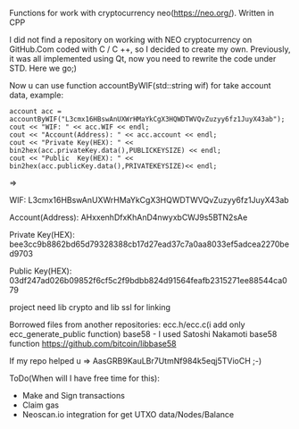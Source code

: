 Functions for work with cryptocurrency neo(https://neo.org/). Written in CPP

I did not find a repository on working with NEO cryptocurrency on GitHub.Com coded with C / C ++, so I decided to create my own. Previously, it was all implemented using Qt, now you need to rewrite the code under STD. Here we go;)


Now u can use function accountByWIF(std::string wif) for take account data, example:


	account acc = accountByWIF("L3cmx16HBswAnUXWrHMaYkCgX3HQWDTWVQvZuzyy6fz1JuyX43ab");
	cout << "WIF: " << acc.WIF << endl;
	cout << "Account(Address): " << acc.account << endl;
	cout << "Private Key(HEX): " <<  bin2hex(acc.privateKey.data(),PUBLICKEYSIZE) << endl;
	cout << "Public  Key(HEX): " << bin2hex(acc.publicKey.data(),PRIVATEKEYSIZE)<< endl;
	
	
=>

WIF: L3cmx16HBswAnUXWrHMaYkCgX3HQWDTWVQvZuzyy6fz1JuyX43ab

Account(Address): AHxxenhDfxKhAnD4nwyxbCWJ9s5BTN2sAe

Private Key(HEX): bee3cc9b8862bd65d79328388cb17d27ead37c7a0aa8033ef5adcea2270bed9703

Public  Key(HEX): 03df247ad026b09852f6cf5c2f9bdbb824d91564feafb2315271ee88544ca079


project need lib crypto and lib ssl for linking

Borrowed files from another repositories:
ecc.h/ecc.c(i add only ecc_generate_public function)
base58 - I used Satoshi Nakamoti base58 function https://github.com/bitcoin/libbase58

If my repo helped u => AasGRB9KauLBr7UtmNf984k5eqj5TVioCH ;-)


ToDo(When will I have free time for this):

+ Make and Sign transactions
+ Claim gas
+ Neoscan.io integration for get UTXO data/Nodes/Balance


